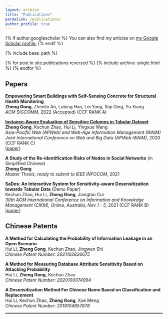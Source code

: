 ```yaml
---
layout: archive
title: "Publications"
permalink: /publications/
author_profile: true
---
```


{% if author.googlescholar %}
  You can also find my articles on <u><a href="{{author.googlescholar}}">my Google Scholar profile</a>.</u>
{% endif %}

{% include base_path %}

{% for post in site.publications reversed %}
  {% include archive-single.html %}
{% endfor %}
## Papers
**Empowering Smart Buildings with Self-Sensing Concrete for Structural Health Monitoring** 
<br/>
**Zheng Gong**, Zhenlin An, Lubing Han, Lei Yang, Siqi Ding, Yu Xiang
<br/>
*ACM SIGCOMM*, 2022 (Accepted) (CCF RANK A)

**[Instance-Aware Evaluation of Sensitive Columns in Tabular Dataset](https://link.springer.com/chapter/10.1007/978-3-030-60259-8_2)**
<br/>
 **Zheng Gong**, Kechun Zhao, Hui Li, Yingxue Wang
<br/>
*Asia-Pacific Web (APWeb) and Web-Age Information Management (WAIM) Joint International Conference on Web and Big Data (APWeb-WAIM)*, 2020 (CCF RANK C)
<br/>
[[paper](https://marcogong.github.io/files/260.pdf)] 

**A Study of the Re-identification Risks of Nodes in Social Networks** (in Simplified Chinese)
<br/>
**Zheng Gong**
<br/>
*Master Thesis, ready to submit to IEEE INFOCOM*, 2021

**SaDes: An Interactive System for Sensitivity-aware Desensitization towards Tabular Data** (Demo Paper)
<br/>
Kechun Zhao, Hui Li, **Zheng Gong**, Jiangtao Cui
<br/>
*30th ACM International Conference on Information and Knowledge Management (CIKM), Online, Australia, Nov 1 - 5,* 2021 (CCF RANK B)
<br/>
[[paper](https://marcogong.github.io/files/de3084-zhaoA.pdf)] 
## Chinese Patents

**A Method for Calculating the Probability of Information Leakage in an Open Scenario**
<br/>
Hui Li, **Zheng Gong**, Kechun Zhao, Jingwen Shi
<br/>
*Chinese Patent Number: 2021102826675*

**A Method for Measuring Database Attribute Sensitivity Based on Attacking Probability**
<br/>
Hui Li, **Zheng Gong**, Kechun Zhao
<br/>
*Chinese Patent Number: 2020100074994*

**A Desensitization Method For Chinese Name Based on Classification and Replacement**
<br/>
Hui Li, Kechun Zhao, **Zheng Gong**, Xue Meng
<br/>
*Chinese Patent Number: 2019104857878*

<hr style="border:1px solid gray"/> 
